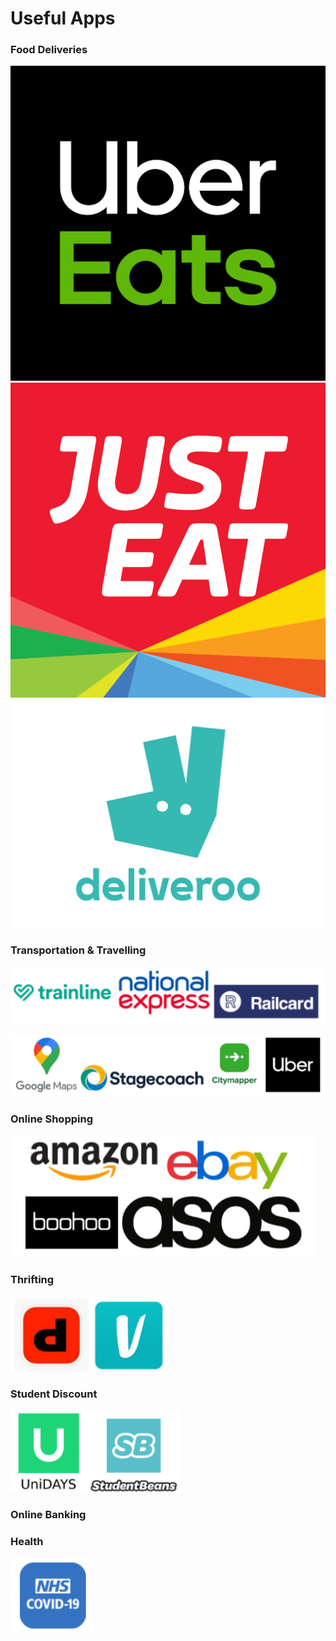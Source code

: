 # Useful Apps 
### Food Deliveries     
![Uber Eats](../images/image48.png)      ![Just Eat](../images/image51.png)      ![Deliveroo](../images/image50.png)     

### Transportation & Travelling     

![](../images/travelp1.png)    

![](../images/travelp2.png)     

<!-- ![Trainline](../images/image53.png)      ![National Express](../images/image52.png)    

![Railcard](../images/image56.png)       ![Google Maps](../images/image54.png)     

![Stagecoach](../images/image55.png)     ![Citymapper](../images/image57.png)   

![Uber](../images/image58.jpg)    
 -->

### Online Shopping    

![](../images/travelp3.png)

### Thrifting     
![](../images/thrift.png)     

### Student Discount      
![](../images/studentdis.png)    

### Online Banking    
<!-- ![](../images/money.png)     

![](../images/money2.png)    -->


### Health    
![](../images/health.png)   





